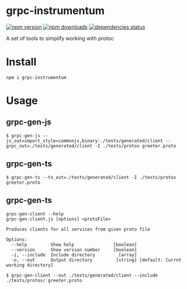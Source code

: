 # grpc-instrumentum

[![npm version](https://badge.fury.io/js/grpc-instrumentum.svg)](https://www.npmjs.com/package/grpc-instrumentum)
[![npm downloads](https://img.shields.io/npm/dt/grpc-instrumentum.svg)](https://www.npmjs.com/package/grpc-instrumentum)
[![dependencies status](https://img.shields.io/librariesio/github/litichevskiydv/grpc-instrumentum)](https://www.npmjs.com/package/grpc-instrumentum)

A set of tools to simplify working with protoc

# Install

`npm i grpc-instrumentum`

# Usage

## grpc-gen-js

```
$ grpc-gen-js --js_out=import_style=commonjs,binary:./tests/generated/client --grpc_out=./tests/generated/client -I ./tests/protos greeter.proto
```

## grpc-gen-ts

```
$ grpc-gen-ts --ts_out=./tests/generated/client -I ./tests/protos greeter.proto
```

## grpc-gen-ts

```
grpc-gen-client --help
grpc-gen-client.js [options] <protoFile>

Produces clients for all services from given proto file

Options:
  --help         Show help               [boolean]
  --version      Show version number     [boolean]
  -i, --include  Include directory         [array]
  -o, --out      Output directory         [string] [default: Currnt working directory]
```

```
$ grpc-gen-client --out ./tests/generated/client --include ./tests/protos/ greeter.proto
```
